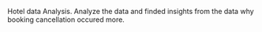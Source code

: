 Hotel data Analysis.
Analyze the data and finded insights from the data why booking cancellation occured more.

